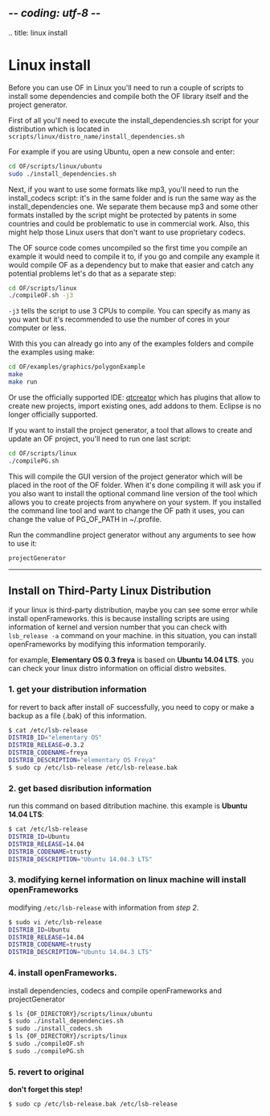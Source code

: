 ## -*- coding: utf-8 -*-
.. title: linux install

Linux install
==========

Before you can use OF in Linux you'll need to run a couple of scripts to install some dependencies and compile both the OF library itself and the project generator.

First of all you'll need to execute the install_dependencies.sh script for your distribution which is located in `scripts/linux/distro_name/install_dependencies.sh`

For example if you are using Ubuntu, open a new console and enter:

```sh
cd OF/scripts/linux/ubuntu
sudo ./install_dependencies.sh
```

Next, if you want to use some formats like mp3, you'll need to run the install_codecs script: it's in the same folder and is run the same way as the install_dependencies one. We separate them because mp3 and some other formats installed by the script might be protected by patents in some countries and could be problematic to use in commercial work. Also, this might help those Linux users that don't want to use proprietary codecs.

The OF source code comes uncompiled so the first time you compile an example it would need to compile it to, if you go and compile any example it would compile OF as a dependency but to make that easier and catch any potential problems let's do that as a separate step:

```sh
cd OF/scripts/linux
./compileOF.sh -j3
```

`-j3` tells the script to use 3 CPUs to compile. You can specify as many as you want but it's recommended to use the number of cores in your computer or less.

With this you can already go into any of the examples folders and compile the examples using make:

```sh
cd OF/examples/graphics/polygonExample
make
make run
```

Or use the officially supported IDE: [qtcreator](../qtcreator/) which has plugins that allow to create new projects, import existing ones, add addons to them. Eclipse is no longer officially supported. 

If you want to install the project generator, a tool that allows to create and update an OF project, you'll need to run one last script:

```sh
cd OF/scripts/linux
./compilePG.sh
```

This will compile the GUI version of the project generator which will be placed in the root of the OF folder. When it's done compiling it will ask you if you also want to install the optional command line version of the tool which allows you to create projects from anywhere on your system.
If you installed the command line tool and want to change the OF path it uses, you can change the value of PG_OF_PATH in ~/.profile.

Run the commandline project generator without any arguments to see how to use it:
```sh
projectGenerator
```

---

## Install on Third-Party Linux Distribution

if your linux is third-party distribution, maybe you can see some error while install openFrameworks. this is because installing scripts are using information of kernel and version number that you can check with `lsb_release -a` command on your machine. in this situation, you can install openFrameworks by modifying this information temporarily.

for example, **Elementary OS 0.3 freya** is based on **Ubuntu 14.04 LTS**. you can check your linux distro information on official distro websites.

### 1. get your distribution information
for revert to back after install oF successfully, you need to copy or make a backup as a file (.bak) of this information.

```sh
$ cat /etc/lsb-release
DISTRIB_ID="elementary OS"
DISTRIB_RELEASE=0.3.2
DISTRIB_CODENAME=freya
DISTRIB_DESCRIPTION="elementary OS Freya"
$ sudo cp /etc/lsb-release /etc/lsb-release.bak
```

### 2. get based disribution information
run this command on based ditribution machine.
this example is **Ubuntu 14.04 LTS**:

```sh
$ cat /etc/lsb-release
DISTRIB_ID=Ubuntu
DISTRIB_RELEASE=14.04
DISTRIB_CODENAME=trusty
DISTRIB_DESCRIPTION="Ubuntu 14.04.3 LTS"
```

### 3. modifying kernel information on linux machine will install openFrameworks 
modifying `/etc/lsb-release` with information from *step 2*.

```sh
$ sudo vi /etc/lsb-release
DISTRIB_ID=Ubuntu
DISTRIB_RELEASE=14.04
DISTRIB_CODENAME=trusty
DISTRIB_DESCRIPTION="Ubuntu 14.04.3 LTS"
```

### 4. install openFrameworks.
install dependencies, codecs and compile openFrameworks and projectGenerator

```sh
$ ls {OF_DIRECTORY}/scripts/linux/ubuntu
$ sudo ./install_dependencies.sh
$ sudo ./install_codecs.sh
$ ls {OF_DIRECTORY}/scripts/linux
$ sudo ./compileOF.sh 
$ sudo ./compilePG.sh 
```
### 5. revert to original 
**don't forget this step!**

```sh
$ sudo cp /etc/lsb-release.bak /etc/lsb-release
```
